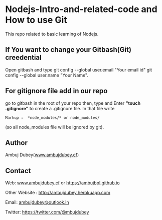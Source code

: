# Nodejs-Intro-and-related-code and How to use Git
This repo related to basic learning of Nodejs.
## If You want to change your Gitbash(Git) creedential


Open gitbash and type
git config --global user.email "Your email id"
git config --global user.name "Your Name".

## For gitignore file add in our repo


go to gitbash in the root of your repo then,
type and Enter **"touch .gitignore"** to create a .gitignore file.
In that file write 

    Markup :  *node_modules/* or node_modules/
 (so all node_modules file will be ignored by git).

## Author

Ambuj Dubey(www.ambujdubey.cf)

## Contact

Web: www.ambujdubey.cf or https://ambujbpl.github.io

Other Website : http://ambujdubey.herokuapp.com

Email: ambujdubey@outlook.in

Twitter: https://twitter.com/@mbujdubey
